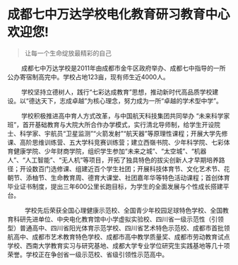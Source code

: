 # 成都七中万达学校电化教育研习教育中心欢迎您!

> 让每一个生命绽放最精彩的自己

        成都七中万达学校是2011年由成都市金牛区政府举办、成都七中指导的一所公办寄宿制高完中。学校占地123亩，现有师生近4000人。  

        学校坚持立德树人，践行“七彩达成教育”思想，推动新时代高品质学校建设。以“德达天下，志成卓越”为核心理念，努力成为一所“卓越的学术型中学”。

        学校积极推进高中育人方式改革，与中国航天科技集团共同举办 “未来科学家班”，首开基础教育与大院大所合作办学模式，实行清北导师制，给学生开设院士、科学家、宇航员“卫星监测”“火箭发射”“航天器”等原理性课程；开展大学先修课、高阶思维训练营、五大学科竞赛训练营；建立西嶺书院、少年科学院、七彩体育健康学院、少年财商学院，组织学生参加“未来之城”、“太空城”、“机器人”、“人工智能”、“无人机”等项目，开拓了独具特色的拔尖创新人才早期培养路径；开设数百门选修课、组建近百个学生社团；开展科技体育节、文化艺术节、花朝节、添柚节、生命教育周、德育大课堂、社团嘉年华等特色活动课程；首创体育毕业证书制度，提出三年600公里长跑目标，为学生的全面发展与个性成长搭建平台。

          学校先后荣获全国心理健康示范校、全国青少年校园足球特色学校、全国教育科研先进单位、中央电化教育馆中小学虚拟实验校、四川省一级示范性（引领型）普通高中、四川省阳光体育示范学校、四川省艺术特色示范校、成都市首批领航高中、成都市艺术教育特色学校、成都市高中教学质量奖、成都市劳动教育试点学校、西南大学教育实习与研究基地、成都大学专业学位研究生实践基地等几十项荣誉。学校正在争创省一级示范校、省级引领性示范高中。
